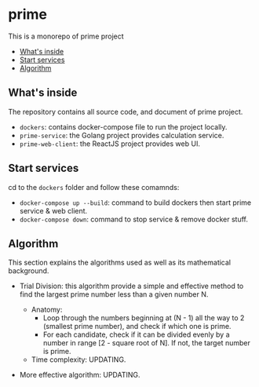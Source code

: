# prime
This is a monorepo of prime project

- [What's inside](#whats-inside)
- [Start services](#Start-services)
- [Algorithm](#Algorithm)


## What's inside
The repository contains all source code, and document of prime project.

- `dockers`: contains docker-compose file to run the project locally.
- `prime-service`: the Golang project provides calculation service.
- `prime-web-client`: the ReactJS project provides web UI.

## Start services
cd to the `dockers` folder and follow these comamnds:

- `docker-compose up --build`: command to build dockers then start prime service & web client.
- `docker-compose down`: command to stop service & remove docker stuff.

## Algorithm
This section explains the algorithms used as well as its mathematical background.

- Trial Division: this algorithm provide a simple and effective method to find the largest prime number less than a given number N. 
    - Anatomy:
        - Loop through the numbers beginning at (N - 1) all the way to 2 (smallest prime number), and check if which one is prime.
        - For each candidate, check if it can be divided evenly by a number in range [2 - square root of N]. If not, the target number is prime.
    - Time complexity: UPDATING.

- More effective algorithm: UPDATING.
